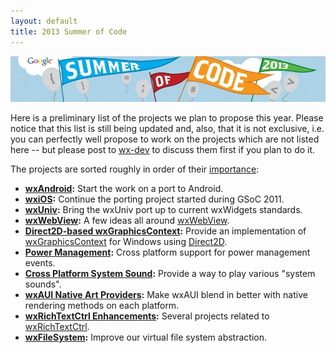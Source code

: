 ```yaml
---
layout: default
title: 2013 Summer of Code
---
```


![2013 Summer of Code Project Ideas](logo.jpg)

Here is a preliminary list of the projects we plan to propose this year.
Please notice that this list is still being updated and, also, that it is not
exclusive, i.e. you can perfectly well propose to work on the projects which
are not listed here -- but please post to [wx-dev](http://groups.google.com/group/wx-dev)
to discuss them first if you plan to do it.

The projects are sorted roughly in order of their
[importance](../project-ratings):

* **[wxAndroid](../projects/android):** Start the work on a port to Android.
* **[wxiOS](../projects/ios):** Continue the porting project started during
  GSoC 2011.
* **[wxUniv](../projects/universal):** Bring the wxUniv port up to current
  wxWidgets standards.
* **[wxWebView](../projects/webview):** A few ideas all around
  [wxWebView](http://docs.wxwidgets.org/trunk/classwx_web_view.html).
* **[Direct2D-based wxGraphicsContext](../projects/gc-d2d):** Provide an implementation
  of [wxGraphicsContext](http://docs.wxwidgets.org/trunk/classwx_graphics_context.html)
  for Windows using [Direct2D](http://msdn.microsoft.com/en-us/library/windows/desktop/dd370987.aspx).
* **[Power Management](../projects/power-management):** Cross platform support
  for power management events.
* **[Cross Platform System Sound](../projects/sound):** Provide a way to play
  various "system sounds".
* **[wxAUI Native Art Providers](../projects/aui-native-art):** Make wxAUI
  blend in better with native rendering methods on each platform.
* **[wxRichTextCtrl Enhancements](../projects/rtc):** Several projects related
  to [wxRichTextCtrl](http://docs.wxwidgets.org/trunk/classwx_rich_text_ctrl.html).
* **[wxFileSystem](../projects/filesystem):** Improve our virtual file system
  abstraction.
